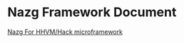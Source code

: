 # Nazg Framework Document

[Nazg For HHVM/Hack microframework](https://github.com/nazg-hack/framework)
